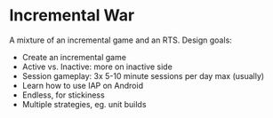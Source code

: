 # Incremental War
A mixture of an incremental game and an RTS.  Design goals:

- Create an incremental game
- Active vs. Inactive: more on inactive side
- Session gameplay: 3x 5-10 minute sessions per day max (usually)
- Learn how to use IAP on Android
- Endless, for stickiness
- Multiple strategies, eg. unit builds
